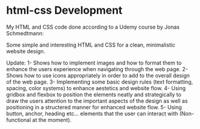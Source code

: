 # html-css Development

My HTML and CSS code done according to a Udemy course by Jonas Schmedtmann:

Some simple and interesting HTML and CSS for a clean, minimalistic website design.

Update:
1- Shows how to implement images and how to format them to enhance the users experience when navigating through the web page.
2- Shows how to use icons appropriately in order to add to the overall design of the web page.
3- Implementing some basic design rules (text formatting, spacing, color systems) to enhance aestetics and website flow.
4- Using gridbox and flexbox to position the elements neatly and strategically to draw the users attention to the important aspects of the design
as well as positioning in a structered manner for enhanced website flow.
5- Using button, anchor, heading etc... elements that the user can interact with (Non-functional at the moment).
